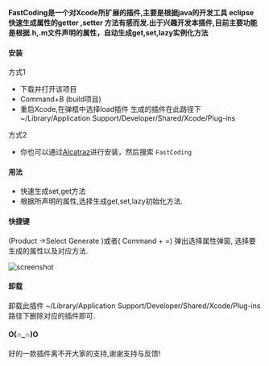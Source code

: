 **FastCoding是一个对Xcode所扩展的插件,主要是根据java的开发工具 eclipse 快速生成属性的getter ,setter 方法有感而发.出于兴趣开发本插件,目前主要功能是根据.h,.m文件声明的属性，自动生成get,set,lazy实例化方法**
#### 安装 
方式1

- 下载并打开该项目
- Command+B (build项目) 
- 重启Xcode,在弹框中选择load插件
生成的插件在此路径下  ~/Library/Application Support/Developer/Shared/Xcode/Plug-ins

方式2

- 你也可以通过[Alcatraz](http://alcatraz.io/)进行安装，然后搜索 `FastCoding`

#### 用法

- 快速生成set,get方法
- 根据所声明的属性,选择生成get,set,lazy初始化方法.

#### 快捷键
(Product ->Select  Generate )或者( Command + =) 弹出选择属性弹窗, 选择要生成的属性以及对应方法.

![screenshot](https://raw.githubusercontent.com/DevDu/FastCoding-Xcode-Plugin/master/screenshot/screenShot1.gif)

#### 卸载
卸载此插件
~/Library/Application Support/Developer/Shared/Xcode/Plug-ins 路径下删除对应的插件即可.
#### O(∩_∩)O
好的一款插件离不开大家的支持,谢谢支持与反馈!
